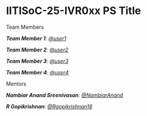 # IITISoC-25-IVR0xx PS Title

Team Members

_**Team Member 1**:  [@user1](https://github.com/user1)_

_**Team Member 2**:  [@user2](https://github.com/user2)_

_**Team Member 3**:  [@user3](https://github.com/user3)_

_**Team Member 4**:  [@user4](https://github.com/user4)_

Mentors

_**Nambiar Anand Sreenivasan**:  [@NambiarAnand](https://github.com/NambiarAnand)_

_**R Gopikrishnan**:  [@Rgopikrishnan18](https://github.com/Rgopikrishnan18)_
